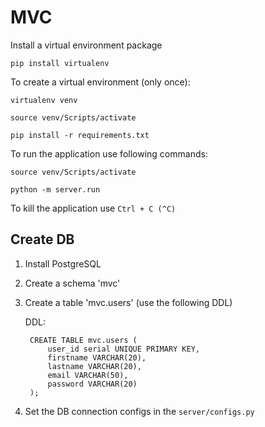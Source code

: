 # MVC


Install a virtual environment package

    pip install virtualenv


To create a virtual environment (only once):

    virtualenv venv

    source venv/Scripts/activate

    pip install -r requirements.txt


To run the application use following commands:

    source venv/Scripts/activate

    python -m server.run

To kill the application use `Ctrl + C (^C)`

## Create DB

1. Install PostgreSQL

2. Create a schema 'mvc'

3. Create a table 'mvc.users' (use the following DDL)

    DDL:

        CREATE TABLE mvc.users (
            user_id serial UNIQUE PRIMARY KEY,
            firstname VARCHAR(20),
            lastname VARCHAR(20),
            email VARCHAR(50),
            password VARCHAR(20)
        );

4. Set the DB connection configs in the `server/configs.py`
